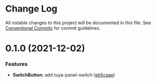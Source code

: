 # Change Log

All notable changes to this project will be documented in this file.
See [Conventional Commits](https://conventionalcommits.org) for commit guidelines.

# 0.1.0 (2021-12-02)


### Features

* **SwitchButton:** add tuya-panel-switch ([eb5caae](https://github.com/tuya/tuya-panel-kit/commit/eb5caae6906abd04328b1963c24f42a841f8cc66))
